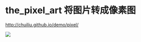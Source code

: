 # the_pixel_art 将图片转成像素图

http://chuiliu.github.io/demo/pixel/

![](http://o743aqnrb.bkt.clouddn.com/canvas%E8%BD%AC%E5%83%8F%E7%B4%A0%E5%9B%BE/re.gif)

